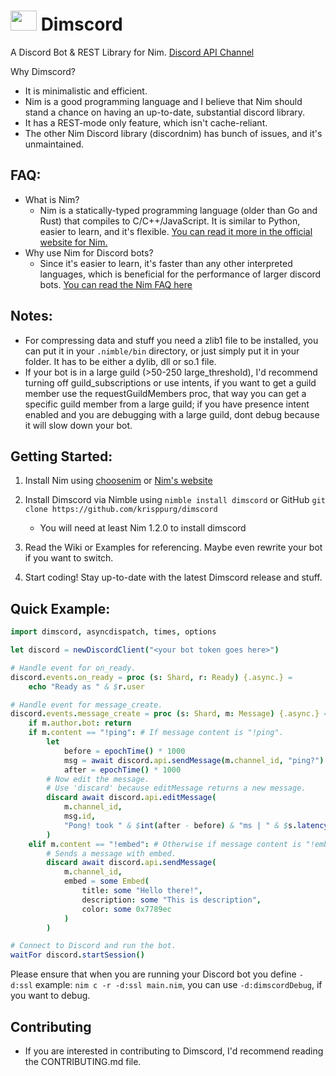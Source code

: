 # <img src="assets/dimscord.png" width="42px" height="32px"/>  Dimscord
A Discord Bot & REST Library for Nim. [Discord API Channel](https://discord.gg/7jgdC9E)

Why Dimscord?
 * It is minimalistic and efficient. 
 * Nim is a good programming language and I believe that Nim should stand a chance on having an up-to-date, substantial discord library.
 * It has a REST-mode only feature, which isn't cache-reliant.
 * The other Nim Discord library (discordnim) has bunch of issues, and it's unmaintained.
 
 ## FAQ:
 * What is Nim?
   * Nim is a statically-typed programming language (older than Go and Rust) that compiles to C/C++/JavaScript.
   It is similar to Python, easier to learn, and it's flexible. [You can read it more in the official website for Nim.](https://nim-lang.org)
 * Why use Nim for Discord bots?
   * Since it's easier to learn, it's faster than any other interpreted languages,
    which is beneficial for the performance of larger discord bots.
    [You can read the Nim FAQ here](https://nim-lang.org/faq.html)

## Notes:
 * For compressing data and stuff you need a zlib1 file to be installed, you can put it in your `.nimble/bin` directory, or just simply put it in your folder. It has to be either a dylib, dll or so.1 file.
 * If your bot is in a large guild (>50-250 large_threshold), I'd recommend turning off guild_subscriptions or use intents, if you want to get a guild member use the requestGuildMembers proc, that way you can get a specific guild member from a large guild; if you have presence intent enabled and you are debugging with a large guild,
 dont debug because it will slow down your bot.

## Getting Started:
1. Install Nim using [choosenim](https://github.com/dom96/choosenim) or [Nim's website](https://nim-lang.org/install.html)

2. Install Dimscord via Nimble using `nimble install dimscord` or GitHub `git clone https://github.com/krisppurg/dimscord`
   * You will need at least Nim 1.2.0 to install dimscord
 
3. Read the Wiki or Examples for referencing. Maybe even rewrite your bot if you want to switch.
 
4. Start coding! Stay up-to-date with the latest Dimscord release and stuff.

## Quick Example:
```nim
import dimscord, asyncdispatch, times, options

let discord = newDiscordClient("<your bot token goes here>")

# Handle event for on_ready.
discord.events.on_ready = proc (s: Shard, r: Ready) {.async.} =
    echo "Ready as " & $r.user

# Handle event for message_create.
discord.events.message_create = proc (s: Shard, m: Message) {.async.} =
    if m.author.bot: return
    if m.content == "!ping": # If message content is "!ping".
        let
            before = epochTime() * 1000
            msg = await discord.api.sendMessage(m.channel_id, "ping?")
            after = epochTime() * 1000
        # Now edit the message.
        # Use 'discard' because editMessage returns a new message.
        discard await discord.api.editMessage(
            m.channel_id,
            msg.id, 
            "Pong! took " & $int(after - before) & "ms | " & $s.latency() & "ms."
        )
    elif m.content == "!embed": # Otherwise if message content is "!embed".
        # Sends a message with embed.
        discard await discord.api.sendMessage(
            m.channel_id,
            embed = some Embed(
                title: some "Hello there!", 
                description: some "This is description",
                color: some 0x7789ec
            )
        )

# Connect to Discord and run the bot.
waitFor discord.startSession()
```
Please ensure that when you are running your Discord bot you define `-d:ssl` example: `nim c -r -d:ssl main.nim`, you can use `-d:dimscordDebug`, if you want to debug.

## Contributing
* If you are interested in contributing to Dimscord, I'd recommend reading the CONTRIBUTING.md file.
